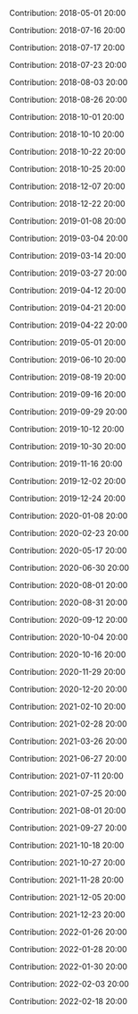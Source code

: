 Contribution: 2018-05-01 20:00

Contribution: 2018-07-16 20:00

Contribution: 2018-07-17 20:00

Contribution: 2018-07-23 20:00

Contribution: 2018-08-03 20:00

Contribution: 2018-08-26 20:00

Contribution: 2018-10-01 20:00

Contribution: 2018-10-10 20:00

Contribution: 2018-10-22 20:00

Contribution: 2018-10-25 20:00

Contribution: 2018-12-07 20:00

Contribution: 2018-12-22 20:00

Contribution: 2019-01-08 20:00

Contribution: 2019-03-04 20:00

Contribution: 2019-03-14 20:00

Contribution: 2019-03-27 20:00

Contribution: 2019-04-12 20:00

Contribution: 2019-04-21 20:00

Contribution: 2019-04-22 20:00

Contribution: 2019-05-01 20:00

Contribution: 2019-06-10 20:00

Contribution: 2019-08-19 20:00

Contribution: 2019-09-16 20:00

Contribution: 2019-09-29 20:00

Contribution: 2019-10-12 20:00

Contribution: 2019-10-30 20:00

Contribution: 2019-11-16 20:00

Contribution: 2019-12-02 20:00

Contribution: 2019-12-24 20:00

Contribution: 2020-01-08 20:00

Contribution: 2020-02-23 20:00

Contribution: 2020-05-17 20:00

Contribution: 2020-06-30 20:00

Contribution: 2020-08-01 20:00

Contribution: 2020-08-31 20:00

Contribution: 2020-09-12 20:00

Contribution: 2020-10-04 20:00

Contribution: 2020-10-16 20:00

Contribution: 2020-11-29 20:00

Contribution: 2020-12-20 20:00

Contribution: 2021-02-10 20:00

Contribution: 2021-02-28 20:00

Contribution: 2021-03-26 20:00

Contribution: 2021-06-27 20:00

Contribution: 2021-07-11 20:00

Contribution: 2021-07-25 20:00

Contribution: 2021-08-01 20:00

Contribution: 2021-09-27 20:00

Contribution: 2021-10-18 20:00

Contribution: 2021-10-27 20:00

Contribution: 2021-11-28 20:00

Contribution: 2021-12-05 20:00

Contribution: 2021-12-23 20:00

Contribution: 2022-01-26 20:00

Contribution: 2022-01-28 20:00

Contribution: 2022-01-30 20:00

Contribution: 2022-02-03 20:00

Contribution: 2022-02-18 20:00

